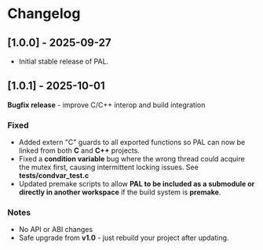 # Changelog

## [1.0.0] - 2025-09-27
- Initial stable release of PAL.

## [1.0.1] - 2025-10-01

**Bugfix release** - improve C/C++ interop and build integration

### Fixed
- Added extern "C" guards to all exported functions so PAL can now be linked from both **C** and **C++** projects.
- Fixed a **condition variable** bug where the wrong thread could acquire the mutex first, causing intermittent locking issues. See **tests/condvar_test.c**
- Updated premake scripts to allow **PAL to be included as a submodule or directly in another workspace** if the build system is **premake**.

### Notes
- No API or ABI changes
- Safe upgrade from **v1.0** - just rebuild your project after updating.